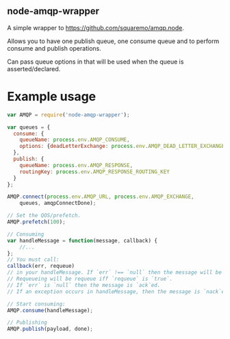 node-amqp-wrapper
----------------

A simple wrapper to https://github.com/squaremo/amqp.node.

Allows you to have one publish queue, one consume queue and to perform
consume and publish operations.

Can pass queue options in that will be used when the queue is
asserted/declared.

# Example usage
```javascript
var AMQP = require('node-amqp-wrapper');

var queues = {
  consume: {
    queueName: process.env.AMQP_CONSUME,
    options: {deadLetterExchange: process.env.AMQP_DEAD_LETTER_EXCHANGE}
  },
  publish: {
    queueName: process.env.AMQP_RESPONSE,
    routingKey: process.env.AMQP_RESPONSE_ROUTING_KEY
  }
};

AMQP.connect(process.env.AMQP_URL, process.env.AMQP_EXCHANGE,
    queues, amqpConnectDone);

// Set the QOS/prefetch.
AMQP.prefetch(100);

// Consuming
var handleMessage = function(message, callback) {
	//...
};
// You must call:
callback(err, requeue)
// in your handleMessage. If `err` !== `null` then the message will be `nack`ed.
// Requeueing will be requeue iff `requeue` is `true`.
// If `err` is `null` then the message is `ack`ed.
// If an exception occurs in handleMessage, then the message is `nack`ed and not requeued.

// Start consuming:
AMQP.consume(handleMessage);

// Publishing
AMQP.publish(payload, done);
